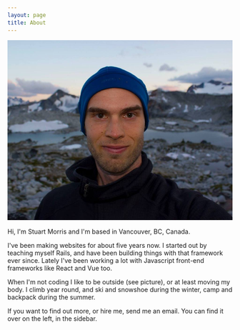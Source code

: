 ```yaml
---
layout: page
title: About
---
```


<img src="/me.jpg" alt="me" title="me" class="me-img">

Hi, I'm Stuart Morris and I'm based in Vancouver, BC, Canada.

I've been making websites for about five years now. I started out by teaching myself Rails, and have been building things with that framework ever since. Lately I've been working a lot with Javascript front-end frameworks like React and Vue too.

When I'm not coding I like to be outside (see picture), or at least moving my body. I climb year round, and ski and snowshoe during the winter, camp and backpack during the summer.

If you want to find out more, or hire me, send me an email. You can find it over on the left, in the sidebar.